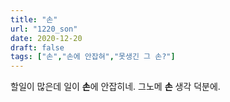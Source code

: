 ```yaml
---
title: "손"
url: "1220_son"
date: 2020-12-20
draft: false
tags: ["손","손에 안잡혀","못생긴 그 손?"]
---
```

할일이 많은데 일이 **손**에 안잡히네. 그노메 **손** 생각 덕분에.

